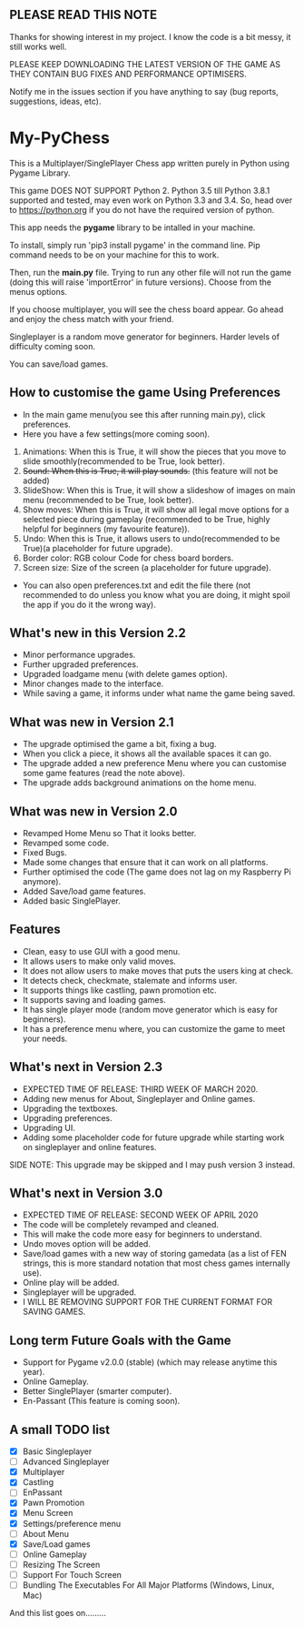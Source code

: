 ## PLEASE READ THIS NOTE
Thanks for showing interest in my project. I know the code is a bit messy, it still works well.

PLEASE KEEP DOWNLOADING THE LATEST VERSION OF THE GAME AS THEY CONTAIN BUG FIXES AND 
PERFORMANCE OPTIMISERS.

Notify me in the issues section if you have anything to say (bug reports, suggestions, ideas, etc).

# My-PyChess
This is a Multiplayer/SinglePlayer Chess app written purely in Python using Pygame Library.

This game DOES NOT SUPPORT Python 2.
Python 3.5 till Python 3.8.1 supported and tested, may even work on Python 3.3 and 3.4.
So, head over to https://python.org if you do not have the required version of python.

This app needs the **pygame** library to be intalled in your machine.

To install, simply run 'pip3 install pygame' in the command line.
Pip command needs to be on your machine for this to work.

Then, run the **main.py** file. Trying to run any other file will not run the game (doing this will raise 'importError' in future versions).
Choose from the menus options.

If you choose multiplayer, you will see the chess board appear. Go ahead and enjoy the chess match with your friend.

Singleplayer is a random move generator for beginners.
Harder levels of difficulty coming soon.

You can save/load games.

## How to customise the game Using Preferences
- In the main game menu(you see this after running main.py), click preferences.
- Here you have a few settings(more coming soon).
1) Animations: When this is True, it will show the pieces that you move to slide smoothly(recommended to be True, look better).
2) ~~Sound: When this is True, it will play sounds.~~ (this feature will not be added)
3) SlideShow: When this is True, it will show a slideshow of images on main menu (recommended to be True, look better).
4) Show moves: When this is True, it will show all legal move options for a selected piece during gameplay (recommended to be True, highly helpful for beginners (my favourite feature)).
5) Undo: When this is True, it allows users to undo(recommended to be True)(a placeholder for future upgrade).
6) Border color: RGB colour Code for chess board borders.
7) Screen size: Size of the screen (a placeholder for future upgrade).

- You can also open preferences.txt and edit the file there (not recommended to do unless you know what you are doing, it might spoil the app if you do it the wrong way).

## What's new in this Version 2.2
- Minor performance upgrades.
- Further upgraded preferences.
- Upgraded loadgame menu (with delete games option).
- Minor changes made to the interface.
- While saving a game, it informs under what name the game being saved.

## What was new in Version 2.1
- The upgrade optimised the game a bit, fixing a bug.
- When you click a piece, it shows all the available spaces it can go.
- The upgrade added a new preference Menu where you can customise some game features (read the note above).
- The upgrade adds background animations on the home menu.

## What was new in Version 2.0
- Revamped Home Menu so That it looks better.
- Revamped some code.
- Fixed Bugs.
- Made some changes that ensure that it can work on all platforms.
- Further optimised the code (The game does not lag on my Raspberry Pi anymore).
- Added Save/load game features.
- Added basic SinglePlayer.

## Features
- Clean, easy to use GUI with a good menu.
- It allows users to make only valid moves.
- It does not allow users to make moves that puts the users king at check.
- It detects check, checkmate, stalemate and informs user.
- It supports things like castling, pawn promotion etc.
- It supports saving and loading games.
- It has single player mode (random move generator which is easy for beginners).
- It has a preference menu where, you can customize the game to meet your needs.

## What's next in Version 2.3
- EXPECTED TIME OF RELEASE: THIRD WEEK OF MARCH 2020.
- Adding new menus for About, Singleplayer and Online games.
- Upgrading the textboxes.
- Upgrading preferences.
- Upgrading UI.
- Adding some placeholder code for future upgrade while starting work on singleplayer and online features.

SIDE NOTE: This upgrade may be skipped and I may push version 3 instead.

## What's next in Version 3.0
- EXPECTED TIME OF RELEASE: SECOND WEEK OF APRIL 2020
- The code will be completely revamped and cleaned.
- This will make the code more easy for beginners to understand.
- Undo moves option will be added.
- Save/load games with a new way of storing gamedata (as a list of FEN strings, this is more standard notation that most chess games internally use).
- Online play will be added.
- Singleplayer will be upgraded.
- I WILL BE REMOVING SUPPORT FOR THE CURRENT FORMAT FOR SAVING GAMES.

## Long term Future Goals with the Game
- Support for Pygame v2.0.0 (stable) (which may release anytime this year).
- Online Gameplay.
- Better SinglePlayer (smarter computer).
- En-Passant (This feature is coming soon).

## A small TODO list

- [x] Basic Singleplayer
- [ ] Advanced Singleplayer
- [x] Multiplayer
- [x] Castling
- [ ] EnPassant
- [x] Pawn Promotion
- [x] Menu Screen
- [x] Settings/preference menu
- [ ] About Menu
- [x] Save/Load games
- [ ] Online Gameplay
- [ ] Resizing The Screen
- [ ] Support For Touch Screen
- [ ] Bundling The Executables For All Major Platforms (Windows, Linux, Mac)

And this list goes on.........
